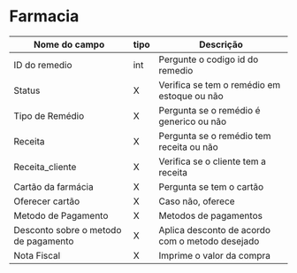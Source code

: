 # Farmacia
|Nome do campo|tipo|Descrição|
|-------------|----|---------|
ID do remedio |int| Pergunte o codigo id do remedio
Status|X|Verifica se tem o remédio em estoque ou não
Tipo de Remédio|X|Pergunta se o remédio é generico ou não
Receita|X|Pergunta se o remédio tem receita ou não
Receita_cliente|X|Verifica se o cliente tem a receita
Cartão da farmácia|X|Pergunta se tem o cartão
Oferecer cartão|X|Caso não, oferece
Metodo de Pagamento|X| Metodos de pagamentos
Desconto sobre o metodo de pagamento|X|Aplica desconto de acordo com o metodo desejado
Nota Fiscal|X|Imprime o valor da compra

